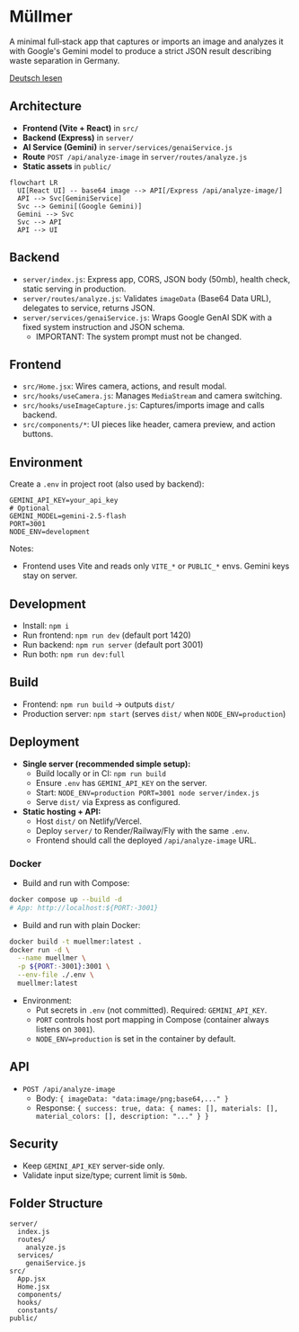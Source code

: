 # Müllmer

A minimal full‑stack app that captures or imports an image and analyzes it with Google's Gemini model to produce a strict JSON result describing waste separation in Germany.

[Deutsch lesen](README.de.md)

## Architecture

- **Frontend (Vite + React)** in `src/`
- **Backend (Express)** in `server/`
- **AI Service (Gemini)** in `server/services/genaiService.js`
- **Route** `POST /api/analyze-image` in `server/routes/analyze.js`
- **Static assets** in `public/`

```mermaid
flowchart LR
  UI[React UI] -- base64 image --> API[/Express /api/analyze-image/]
  API --> Svc[GeminiService]
  Svc --> Gemini[(Google Gemini)]
  Gemini --> Svc
  Svc --> API
  API --> UI
```

## Backend

- `server/index.js`: Express app, CORS, JSON body (50mb), health check, static serving in production.
- `server/routes/analyze.js`: Validates `imageData` (Base64 Data URL), delegates to service, returns JSON.
- `server/services/genaiService.js`: Wraps Google GenAI SDK with a fixed system instruction and JSON schema.
  - IMPORTANT: The system prompt must not be changed.

## Frontend

- `src/Home.jsx`: Wires camera, actions, and result modal.
- `src/hooks/useCamera.js`: Manages `MediaStream` and camera switching.
- `src/hooks/useImageCapture.js`: Captures/imports image and calls backend.
- `src/components/*`: UI pieces like header, camera preview, and action buttons.

## Environment
Create a `.env` in project root (also used by backend):

```env
GEMINI_API_KEY=your_api_key
# Optional
GEMINI_MODEL=gemini-2.5-flash
PORT=3001
NODE_ENV=development
```

Notes:
- Frontend uses Vite and reads only `VITE_*` or `PUBLIC_*` envs. Gemini keys stay on server.

## Development

- Install: `npm i`
- Run frontend: `npm run dev` (default port 1420)
- Run backend: `npm run server` (default port 3001)
- Run both: `npm run dev:full`

## Build

- Frontend: `npm run build` → outputs `dist/`
- Production server: `npm start` (serves `dist/` when `NODE_ENV=production`)

## Deployment

- **Single server (recommended simple setup):**
  - Build locally or in CI: `npm run build`
  - Ensure `.env` has `GEMINI_API_KEY` on the server.
  - Start: `NODE_ENV=production PORT=3001 node server/index.js`
  - Serve `dist/` via Express as configured.
- **Static hosting + API:**
  - Host `dist/` on Netlify/Vercel.
  - Deploy `server/` to Render/Railway/Fly with the same `.env`.
  - Frontend should call the deployed `/api/analyze-image` URL.

### Docker

- Build and run with Compose:

```bash
docker compose up --build -d
# App: http://localhost:${PORT:-3001}
```

- Build and run with plain Docker:

```bash
docker build -t muellmer:latest .
docker run -d \
  --name muellmer \
  -p ${PORT:-3001}:3001 \
  --env-file ./.env \
  muellmer:latest
```

- Environment:
  - Put secrets in `.env` (not committed). Required: `GEMINI_API_KEY`.
  - `PORT` controls host port mapping in Compose (container always listens on `3001`).
  - `NODE_ENV=production` is set in the container by default.

## API

- `POST /api/analyze-image`
  - Body: `{ imageData: "data:image/png;base64,..." }`
  - Response: `{ success: true, data: { names: [], materials: [], material_colors: [], description: "..." } }`

## Security

- Keep `GEMINI_API_KEY` server-side only.
- Validate input size/type; current limit is `50mb`.

## Folder Structure

```text
server/
  index.js
  routes/
    analyze.js
  services/
    genaiService.js
src/
  App.jsx
  Home.jsx
  components/
  hooks/
  constants/
public/
```
